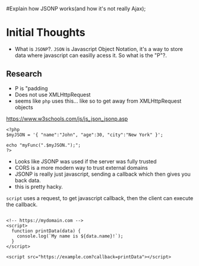 #Explain how JSONP works(and how it's not really Ajax);

# Initial Thoughts

- What is `JSONP`?. `JSON` is Javascript Object Notation, it's a way to store data where javascript can easilly acess it. So what is the "P"?.

## Research

- P is "padding
- Does not use XMLHttpRequest
- seems like `php` uses this... like so to get away from XMLHttpRequest objects

https://www.w3schools.com/js/js_json_jsonp.asp

```
<?php
$myJSON = '{ "name":"John", "age":30, "city":"New York" }';

echo "myFunc(".$myJSON.");";
?>

```

- Looks like JSONP was used if the server was fully trusted
- CORS is a more modern way to trust external domains
- JSONP is really just javascript, sending a callback which then gives you back data.
- this is pretty hacky.

`script` uses a request, to get javascript callback, then the client can execute the callback.

```

<!-- https://mydomain.com -->
<script>
  function printData(data) {
    console.log(`My name is ${data.name}!`);
  }
</script>

<script src="https://example.com?callback=printData"></script>

```
